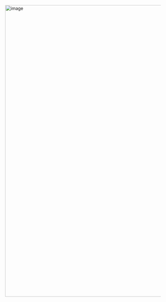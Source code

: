 <img width="944" alt="image" src="https://github.com/sejongsmarcle/2024_Spring_Kaggle_Study/assets/128350167/1f12bfeb-8a2f-481c-a201-02696b70fe52">
